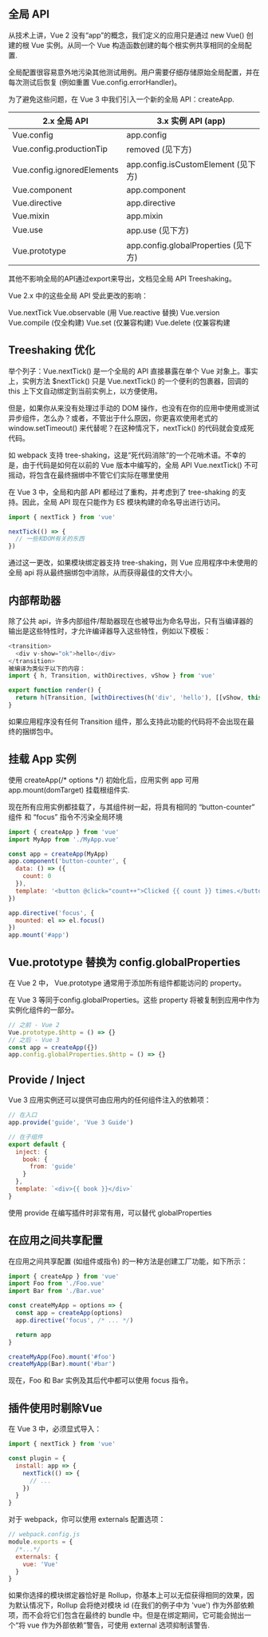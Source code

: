 ## 全局 API


从技术上讲，Vue 2 没有“app”的概念，我们定义的应用只是通过 new Vue() 创建的根 Vue 实例。从同一个 Vue 构造函数创建的每个根实例共享相同的全局配置.

全局配置很容易意外地污染其他测试用例。用户需要仔细存储原始全局配置，并在每次测试后恢复 (例如重置 Vue.config.errorHandler)。

为了避免这些问题，在 Vue 3 中我们引入一个新的全局 API：createApp.


2.x 全局 API | 3.x 实例 API (app)
------- | -------
Vue.config | app.config
Vue.config.productionTip | removed (见下方)
Vue.config.ignoredElements | app.config.isCustomElement (见下方)
Vue.component | app.component
Vue.directive | app.directive
Vue.mixin | app.mixin
Vue.use | app.use (见下方)
Vue.prototype | app.config.globalProperties (见下方)

其他不影响全局的API通过export来导出，文档见全局 API Treeshaking。

Vue 2.x 中的这些全局 API 受此更改的影响：

Vue.nextTick
Vue.observable (用 Vue.reactive 替换)
Vue.version
Vue.compile (仅全构建)
Vue.set (仅兼容构建)
Vue.delete (仅兼容构建

## Treeshaking 优化

举个列子：Vue.nextTick() 是一个全局的 API 直接暴露在单个 Vue 对象上。事实上，实例方法 $nextTick() 只是 Vue.nextTick() 的一个便利的包裹器，回调的 this 上下文自动绑定到当前实例上，以方便使用。

但是，如果你从来没有处理过手动的 DOM 操作，也没有在你的应用中使用或测试异步组件，怎么办？或者，不管出于什么原因，你更喜欢使用老式的 window.setTimeout() 来代替呢？在这种情况下，nextTick() 的代码就会变成死代码。

如 webpack 支持 tree-shaking，这是“死代码消除”的一个花哨术语。不幸的是，由于代码是如何在以前的 Vue 版本中编写的，全局 API Vue.nextTick() 不可摇动，将包含在最终捆绑中不管它们实际在哪里使用

在 Vue 3 中，全局和内部 API 都经过了重构，并考虑到了 tree-shaking 的支持。因此，全局 API 现在只能作为 ES 模块构建的命名导出进行访问。

```js
import { nextTick } from 'vue'

nextTick(() => {
  // 一些和DOM有关的东西
})
```

通过这一更改，如果模块绑定器支持 tree-shaking，则 Vue 应用程序中未使用的全局 api 将从最终捆绑包中消除，从而获得最佳的文件大小。

## 内部帮助器

除了公共 api，许多内部组件/帮助器现在也被导出为命名导出，只有当编译器的输出是这些特性时，才允许编译器导入这些特性，例如以下模板：

```js
<transition>
  <div v-show="ok">hello</div>
</transition>
被编译为类似于以下的内容：
import { h, Transition, withDirectives, vShow } from 'vue'

export function render() {
  return h(Transition, [withDirectives(h('div', 'hello'), [[vShow, this.ok]])])
}
```
如果应用程序没有任何 Transition 组件，那么支持此功能的代码将不会出现在最终的捆绑包中。
## 挂载 App 实例

使用 createApp(/* options */) 初始化后，应用实例 app 可用 app.mount(domTarget) 挂载根组件实.

现在所有应用实例都挂载了，与其组件树一起，将具有相同的 “button-counter” 组件 和 “focus” 指令不污染全局环境

```js
import { createApp } from 'vue'
import MyApp from './MyApp.vue'

const app = createApp(MyApp)
app.component('button-counter', {
  data: () => ({
    count: 0
  }),
  template: '<button @click="count++">Clicked {{ count }} times.</button>'
})

app.directive('focus', {
  mounted: el => el.focus()
})
app.mount('#app')
```



## Vue.prototype 替换为 config.globalProperties

在 Vue 2 中， Vue.prototype 通常用于添加所有组件都能访问的 property。

在 Vue 3 等同于config.globalProperties。这些 property 将被复制到应用中作为实例化组件的一部分。

```js
// 之前 - Vue 2
Vue.prototype.$http = () => {}
// 之后 - Vue 3
const app = createApp({})
app.config.globalProperties.$http = () => {}
```

## Provide / Inject
Vue 3 应用实例还可以提供可由应用内的任何组件注入的依赖项：

```js
// 在入口
app.provide('guide', 'Vue 3 Guide')

// 在子组件
export default {
  inject: {
    book: {
      from: 'guide'
    }
  },
  template: `<div>{{ book }}</div>`
}
```
使用 provide 在编写插件时非常有用，可以替代 globalProperties

## 在应用之间共享配置

在应用之间共享配置 (如组件或指令) 的一种方法是创建工厂功能，如下所示：

```js
import { createApp } from 'vue'
import Foo from './Foo.vue'
import Bar from './Bar.vue'

const createMyApp = options => {
  const app = createApp(options)
  app.directive('focus', /* ... */)

  return app
}

createMyApp(Foo).mount('#foo')
createMyApp(Bar).mount('#bar')
```
现在，Foo 和 Bar 实例及其后代中都可以使用 focus 指令。


## 插件使用时剔除Vue


在 Vue 3 中，必须显式导入：

```js
import { nextTick } from 'vue'

const plugin = {
  install: app => {
    nextTick(() => {
      // ...
    })
  }
}
```

对于 webpack，你可以使用 externals 配置选项：

```js
// webpack.config.js
module.exports = {
  /*...*/
  externals: {
    vue: 'Vue'
  }
}
```


如果你选择的模块绑定器恰好是 Rollup，你基本上可以无偿获得相同的效果，因为默认情况下，Rollup 会将绝对模块 id (在我们的例子中为 'vue') 作为外部依赖项，而不会将它们包含在最终的 bundle 中。但是在绑定期间，它可能会抛出一个“将 vue 作为外部依赖”警告，可使用 external 选项抑制该警告.